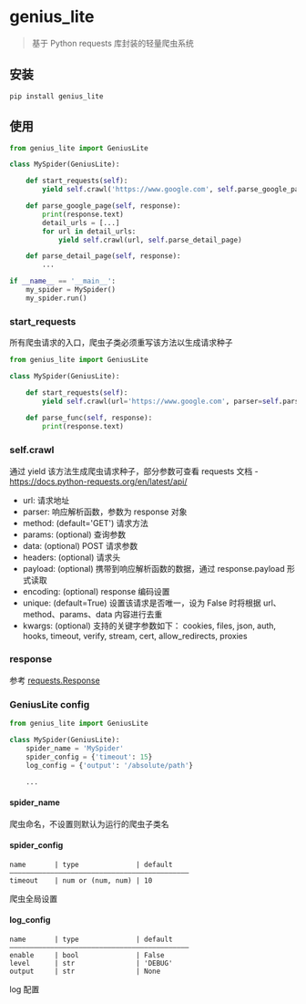 # genius_lite
> 基于 Python requests 库封装的轻量爬虫系统

## 安装
`pip install genius_lite`

## 使用
```python
from genius_lite import GeniusLite

class MySpider(GeniusLite):

    def start_requests(self):
        yield self.crawl('https://www.google.com', self.parse_google_page)

    def parse_google_page(self, response):
        print(response.text)
        detail_urls = [...]
        for url in detail_urls:
            yield self.crawl(url, self.parse_detail_page)

    def parse_detail_page(self, response):
        ...

if __name__ == '__main__':
    my_spider = MySpider()
    my_spider.run()
```

### start_requests
所有爬虫请求的入口，爬虫子类必须重写该方法以生成请求种子
```python
from genius_lite import GeniusLite

class MySpider(GeniusLite):

    def start_requests(self):
        yield self.crawl(url='https://www.google.com', parser=self.parse_func)
    
    def parse_func(self, response):
        print(response.text)
```

### self.crawl
通过 yield 该方法生成爬虫请求种子，部分参数可查看 requests 文档 - https://docs.python-requests.org/en/latest/api/

- url: 请求地址
- parser: 响应解析函数，参数为 response 对象
- method: (default='GET') 请求方法
- params: (optional) 查询参数
- data: (optional) POST 请求参数
- headers: (optional) 请求头
- payload: (optional) 携带到响应解析函数的数据，通过 response.payload 形式读取
- encoding: (optional) response 编码设置
- unique: (default=True) 设置该请求是否唯一，设为 False 时将根据 url、method、params、data 内容进行去重
- kwargs: (optional) 支持的关键字参数如下：
    cookies, files, json, auth, hooks, timeout, verify, stream, cert, allow_redirects, proxies

### response
参考 [requests.Response](https://docs.python-requests.org/en/latest/api/#requests.Response)


### GeniusLite config
```python
from genius_lite import GeniusLite

class MySpider(GeniusLite):
    spider_name = 'MySpider'
    spider_config = {'timeout': 15}
    log_config = {'output': '/absolute/path'}

    ...
```

#### spider_name
爬虫命名，不设置则默认为运行的爬虫子类名

#### spider_config
    name       | type              | default
    ————————————————————————————————————————————
    timeout    | num or (num, num) | 10
 
 爬虫全局设置
 
#### log_config
    name       | type              | default
    ————————————————————————————————————————————
    enable     | bool              | False
    level      | str               | 'DEBUG'
    output     | str               | None

log 配置
